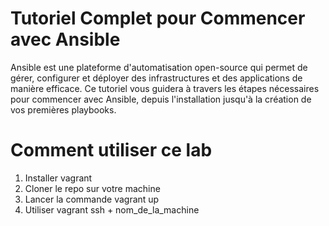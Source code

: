 # Tutoriel Complet pour Commencer avec Ansible
Ansible est une plateforme d'automatisation open-source qui permet de gérer, configurer et déployer des infrastructures et des applications de manière efficace. Ce tutoriel vous guidera à travers les étapes nécessaires pour commencer avec Ansible, depuis l'installation jusqu'à la création de vos premières playbooks.

# Comment utiliser ce lab
1. Installer vagrant
2. Cloner le repo sur votre machine
3. Lancer la commande vagrant up
4. Utiliser vagrant ssh + nom_de_la_machine 
